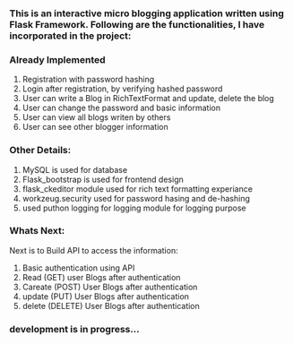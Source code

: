 ### This is an interactive micro blogging application written using Flask Framework. Following are the functionalities, I have incorporated in the project:
### Already Implemented
1. Registration with password hashing
2. Login after registration, by verifying hashed password
3. User can write a Blog in RichTextFormat and update, delete the blog
4. User can change the password and basic information
5. User can view all blogs writen by others
6. User can see other blogger information

### Other Details:
1. MySQL is used for database
2. Flask_bootstrap is used for frontend design
3. flask_ckeditor module used for rich text formatting experiance
4. workzeug.security used for password hasing and de-hashing
5. used puthon logging for logging module for logging purpose

### Whats Next:
Next is to Build API to access the information:
1. Basic authentication using API
2. Read (GET) user Blogs after authentication
3. Careate (POST) User Blogs after authentication
4. update (PUT) User Blogs after authentication
5. delete (DELETE) User Blogs after authentication


### development is in progress...
